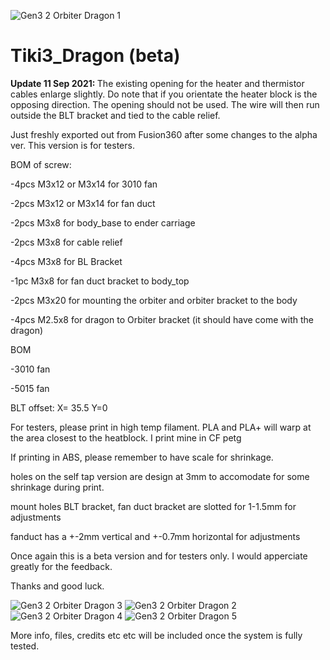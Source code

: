 ![Gen3 2 Orbiter Dragon 1](https://user-images.githubusercontent.com/68491566/132848046-67d77863-799a-4bd1-ae1e-968a23e3ffc2.png)
# Tiki3_Dragon (beta)

<b>Update 11 Sep 2021: </b> The existing opening for the heater and thermistor cables enlarge slightly. Do note that if you orientate the heater block is the opposing direction. The opening should not be used. The wire will then run outside the BLT bracket and tied to the cable relief. 




Just freshly exported out from Fusion360 after some changes to the alpha ver. This version is for testers. 

BOM of screw:

-4pcs M3x12 or M3x14 for 3010 fan

-2pcs M3x12 or M3x14 for fan duct

-2pcs M3x8 for body_base to ender carriage

-2pcs M3x8 for cable relief

-4pcs M3x8 for BL Bracket 

-1pc  M3x8 for fan duct bracket to body_top

-2pcs M3x20 for mounting the orbiter and orbiter bracket to the body

-4pcs M2.5x8 for dragon to Orbiter bracket (it should have come with the dragon)



BOM

-3010 fan

-5015 fan


BLT offset: X= 35.5 Y=0

For testers, please print in high temp filament. PLA and PLA+ will warp at the area closest to the heatblock. I print mine in CF petg 

If printing in ABS, please remember to have scale for shrinkage. 

holes on the self tap version are design at 3mm to accomodate for some shrinkage during print.

mount holes BLT bracket, fan duct bracket are slotted for 1-1.5mm for adjustments 

fanduct has a +-2mm vertical and +-0.7mm horizontal for adjustments 

Once again this is a beta version and for testers only. I would apperciate greatly for the feedback. 

Thanks and good luck. 

![Gen3 2 Orbiter Dragon 3](https://user-images.githubusercontent.com/68491566/132848101-29a7b8e5-de1d-4984-afe6-a267c87956ab.png)
![Gen3 2 Orbiter Dragon 2](https://user-images.githubusercontent.com/68491566/132848111-75af560b-2698-4bdb-8179-77fc8113f430.png)
![Gen3 2 Orbiter Dragon 4](https://user-images.githubusercontent.com/68491566/132848134-5716cac6-c493-4ef6-8b96-6383cbf3f3f8.png)
![Gen3 2 Orbiter Dragon 5](https://user-images.githubusercontent.com/68491566/132848147-4f660563-f890-4758-bbab-ac142b082de8.png)

More info, files, credits etc etc will be included once the system is fully tested. 
